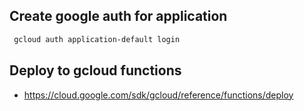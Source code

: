 ## Create google auth for application
 ```bash
  gcloud auth application-default login
 ````

## Deploy to gcloud functions
- https://cloud.google.com/sdk/gcloud/reference/functions/deploy